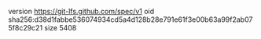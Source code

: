 version https://git-lfs.github.com/spec/v1
oid sha256:d38d1fabbe536074934cd5a4d128b28e791e61f3e00b63a99f2ab075f8c29c21
size 5408
